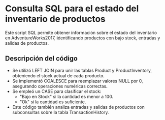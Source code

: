 # Consulta SQL para el estado del inventario de productos
Este script SQL permite obtener información sobre el estado del inventario en AdventureWorks2017, identificando productos con bajo stock, entradas y salidas de productos.

## Descripción del código
- Se utilizó LEFT JOIN para unir las tablas Product y ProductInventory, obteniendo el stock actual de cada producto.
- Se implementó COALESCE para reemplazar valores NULL por 0, asegurando operaciones numéricas correctas.
- Se empleó un CASE para clasificar el stock:
  - "Bajo en Stock" si la cantidad es menor a 100.
  - "Ok" si la cantidad es suficiente.
- Este código también analiza entradas y salidas de productos con subconsultas sobre la tabla TransactionHistory.
